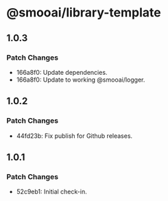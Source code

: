 # @smooai/library-template

## 1.0.3

### Patch Changes

- 166a8f0: Update dependencies.
- 166a8f0: Update to working @smooai/logger.

## 1.0.2

### Patch Changes

- 44fd23b: Fix publish for Github releases.

## 1.0.1

### Patch Changes

- 52c9eb1: Initial check-in.

